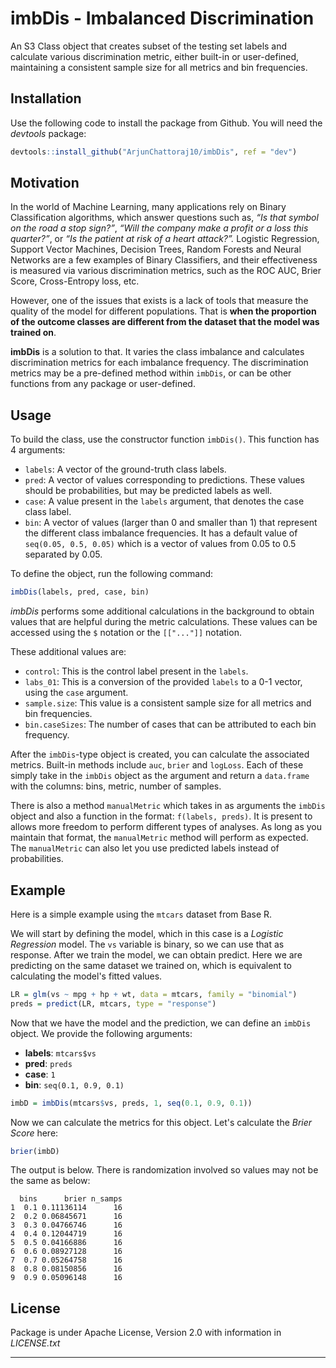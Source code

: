 

# imbDis - Imbalanced Discrimination

An S3 Class object that creates subset of the testing set labels and calculate various discrimination metric, either built-in or user-defined, maintaining a consistent sample size for all metrics and bin frequencies.

## Installation

Use the following code to install the package from Github. You will need the *devtools* package:

```R
devtools::install_github("ArjunChattoraj10/imbDis", ref = "dev")
```

## Motivation

In the world of Machine Learning, many applications rely on Binary Classification algorithms, which answer questions such as, *“Is that symbol on the road a stop sign?”*, *“Will the company make a profit or a loss this quarter?”*, or *“Is the patient at risk of a heart attack?”.* Logistic Regression, Support Vector Machines, Decision Trees, Random Forests and Neural Networks are a few examples of Binary Classifiers, and their effectiveness is measured via various discrimination metrics, such as the ROC AUC, Brier Score, Cross-Entropy loss, etc. 

However, one of the issues that exists is a lack of tools that measure the quality of the model for different populations. That is **when the proportion of the outcome classes are different from the dataset that the model was trained on**. 

**imbDis** is a solution to that. It varies the class imbalance and calculates discrimination metrics for each imbalance frequency. The discrimination metrics may be a pre-defined method within `imbDis`, or can be other functions from any package or user-defined.

## Usage

To build the class, use the constructor function `imbDis()`. This function has 4 arguments:

- `labels`: A vector of the ground-truth class labels.
- `pred`: A vector of values corresponding to predictions. These values should be probabilities, but may be predicted labels as well.
- `case`: A value present in the `labels` argument, that denotes the case class label.
- `bin`: A vector of values (larger than 0 and smaller than 1) that represent the different class imbalance frequencies.  It has a default value of `seq(0.05, 0.5, 0.05)` which is a vector of values from 0.05 to 0.5 separated by 0.05.

To define the object, run the following command:

```R
imbDis(labels, pred, case, bin)
```

*imbDis* performs some additional calculations in the background to obtain values that are helpful during the metric calculations. These values can be accessed using the `$` notation or the `[["..."]]` notation. 

These additional values are:

- `control`: This is the control label present in the `labels`.
- `labs_01`: This is a conversion of the provided `labels` to a 0-1 vector, using the `case` argument.
- `sample.size`: This value is a consistent sample size for all metrics and bin frequencies.
- `bin.caseSizes`: The number of cases that can be attributed to each bin frequency.

After the `imbDis`-type object is created, you can calculate the associated metrics. Built-in methods include `auc`, `brier` and `logLoss`. Each of these simply take in the `imbDis` object as the argument and return a `data.frame` with the columns: bins, metric, number of samples. 

There is also a method `manualMetric` which takes in as arguments the `imbDis` object and also a function in the format: `f(labels, preds)`. It is present to allows more freedom to perform different types of analyses.  As long as you maintain that format, the `manualMetric` method will perform as expected. The `manualMetric` can also let you use predicted labels instead of probabilities.

## Example

Here is a simple example using the `mtcars` dataset from Base R.

We will start by defining the model, which in this case is a *Logistic Regression* model. The `vs` variable is binary, so we can use that as response. After we train the model, we can obtain predict. Here we are predicting on the same dataset we trained on, which is equivalent to calculating the model's fitted values. 

```R
LR = glm(vs ~ mpg + hp + wt, data = mtcars, family = "binomial")
preds = predict(LR, mtcars, type = "response") 
```

Now that we have the model and the prediction, we can define an `imbDis` object. We provide the following arguments:

- **labels**: `mtcars$vs`
- **pred**: `preds`
- **case**: `1`
- **bin**: `seq(0.1, 0.9, 0.1)`

```R
imbD = imbDis(mtcars$vs, preds, 1, seq(0.1, 0.9, 0.1))
```

Now we can calculate the metrics for this object. Let's calculate the *Brier Score* here:

```R
brier(imbD)
```

The output is below. There is randomization involved so values may not be the same as below:

```
  bins      brier n_samps
1  0.1 0.11136114      16
2  0.2 0.06845671      16
3  0.3 0.04766746      16
4  0.4 0.12044719      16
5  0.5 0.04166886      16
6  0.6 0.08927128      16
7  0.7 0.05264758      16
8  0.8 0.08150856      16
9  0.9 0.05096148      16
```

## License

Package is under Apache License, Version 2.0 with information in *LICENSE.txt* 

---

